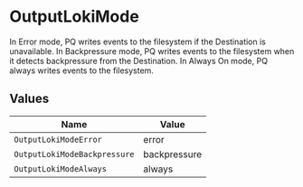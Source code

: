 # OutputLokiMode

In Error mode, PQ writes events to the filesystem if the Destination is unavailable. In Backpressure mode, PQ writes events to the filesystem when it detects backpressure from the Destination. In Always On mode, PQ always writes events to the filesystem.


## Values

| Name                         | Value                        |
| ---------------------------- | ---------------------------- |
| `OutputLokiModeError`        | error                        |
| `OutputLokiModeBackpressure` | backpressure                 |
| `OutputLokiModeAlways`       | always                       |
